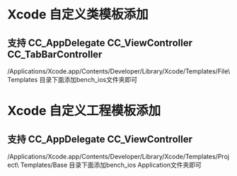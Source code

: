 # Xcode 自定义类模板添加
## 支持 CC_AppDelegate  CC_ViewController CC_TabBarController

/Applications/Xcode.app/Contents/Developer/Library/Xcode/Templates/File\ Templates 目录下面添加bench_ios文件夹即可
# Xcode 自定义工程模板添加
## 支持 CC_AppDelegate  CC_ViewController

/Applications/Xcode.app/Contents/Developer/Library/Xcode/Templates/Project\ Templates/Base
目录下面添加bench_ios Application文件夹即可


